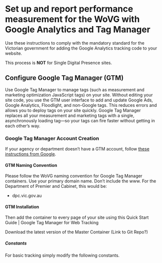 # Set up and report performance measurement for the WoVG with Google Analytics and Tag Manager
Use these instructions to comply with the mandatory standard for the Victorian government for adding the Google Analytics tracking code to your website.

This process is **NOT** for Single Digital Presence sites.
## Configure Google Tag Manager (GTM)
Use Google Tag Manager to manage tags (such as measurement and marketing optimization JavaScript tags) on your site. Without editing your site code, you use the GTM user interface to add and update Google Ads, Google Analytics, Floodlight, and non-Google tags. This reduces errors and allows you to deploy tags on your site quickly.
Google Tag Manager replaces all your measurement and marketing tags with a single, asynchronously loading tag—so your tags can fire faster without getting in each other’s way.
### Google Tag Manager Account Creation
If your agency or department doesn’t have a GTM account, follow [these instructions from Google](https://support.google.com/tagmanager/answer/6103696?hl=en).
#### GTM Naming Convention
Please follow the WoVG naming convention for Google Tag Manager containers.
Use your primary domain name. Don’t include the www.
For the Department of Premier and Cabinet, this would be: 
* dpc.vic.gov.au
#### GTM Installation
Then add the container to every page of your site using this Quick Start Guide | Google Tag Manager for Web Tracking

Download the latest version of the Master Container (Link to Git Repo?)
##### Constants
For basic tracking simply modify the following constants.
